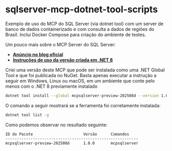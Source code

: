 # sqlserver-mcp-dotnet-tool-scripts
Exemplo de uso do MCP do SQL Server (via dotnet tool) com um server de banco de dados containerizado e com consulta a dados de regiões do Brasil. Inclui Docker Compose para criação do ambiente de testes.

Um pouco mais sobre o MCP Server do SQL Server:
- [**Anúncio no blog oficial**](https://devblogs.microsoft.com/azure-sql/introducing-mssql-mcp-server/)
- [**Instruções de uso da versão criada em .NET 8**](https://github.com/Azure-Samples/SQL-AI-samples/blob/main/MssqlMcp/dotnet/README.md)

Criei uma versão deste MCP que pode ser instalada como uma .NET Global Tool e que foi publicada no NuGet. Basta apenas executar a instrução a seguir em Windows, Linux ou macOS, em um ambiente que conte pelo menos com o .NET 8 previamente instalado

```bash
dotnet tool install --global mcpsqlserver-preview-202508d --version 1.0.0
```

O comando a seguir mostrará se a ferramenta foi corretamente instalada:

```bash
dotnet tool list -g
```

Como podemos observar no resultado seguinte:

```
ID do Pacote                      Versão      Comandos
----------------------------------------------------------
mcpsqlserver-preview-202508d      1.0.0       mcpsqlserver
```

